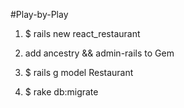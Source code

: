 #Play-by-Play

1. $ rails new react_restaurant

2. add ancestry && admin-rails to Gem

3. $ rails g model Restaurant

4. $ rake db:migrate
